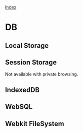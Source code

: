 [Index](../index.md)

# DB

## Local Storage

## Session Storage

Not available with private browsing.

## IndexedDB

## WebSQL

## Webkit FileSystem

